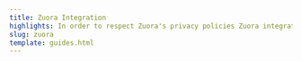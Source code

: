 ```yaml
---
title: Zuora Integration
highlights: In order to respect Zuora's privacy policies Zuora integration documentation is only available upon request. Please email support@saasquat.ch for more information.
slug: zuora
template: guides.html
---
```

